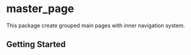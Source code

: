 # master_page

 This package create grouped main pages with inner navigation system.

## Getting Started


